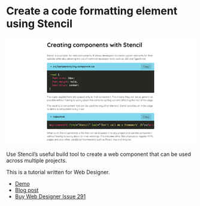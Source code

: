 # Create a code formatting element using Stencil

[![Example screenshot][example screenshot]][demo]

Use Stencil’s useful build tool to create a web component that can be used across multiple projects.

This is a tutorial written for Web Designer.

- [Demo][demo]
- [Blog post][Blog post]
- [Buy Web Designer Issue 291][web designer]

[demo]: https://mattcrouch.github.io/stencilcodeformatter/
[blog post]: http://mattcrouch.github.io/blog/2019/08/build-a-formatting-component-using-stencil/
[web designer]: https://www.myfavouritemagazines.co.uk/web-designer-print-back-issues/web-designer-issue-291/
[example screenshot]: screenshot.png
